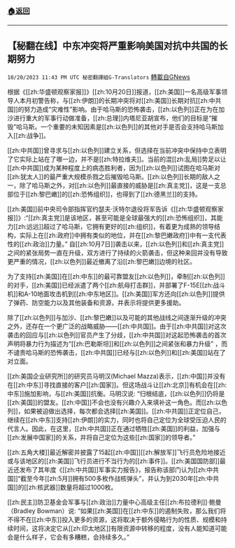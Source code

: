 ###  [:house:返回](README.md)
---


## 【秘翻在线】中东冲突将严重影响美国对抗中共国的长期努力
`10/20/2023 11:43 PM UTC 秘密翻譯組G-Translators` [轉載自GNews](https://gnews.org/articles/1861329)

根据《[[zh:华盛顿观察家报]]》[[zh:10月20日]]报道，[[zh:美国]]一名高级军事领导人本月初警告称，与[[zh:伊朗]]的长期冲突将对[[zh:美国]]长期对抗[[zh:中共国]]的努力造成“灾难性”影响。由于哈马斯的恐怖袭击，[[zh:以色列]]正在为在加沙进行重大的军事行动做准备，[[zh:总理]]内塔尼亚胡宣布，他们的目标是“摧毁”哈马斯。一个重要的未知因素是[[zh:以色列]]的其他对手是否会支持哈马斯加入[[zh:战争]]。

[[zh:中共国]]曾寻求与[[zh:以色列]]建立关系，但选择在当前冲突中保持中立表明了它实际上站在了哪一边，并不是[[zh:特拉维夫]]。当前的混[[zh:乱局]]势足以让[[zh:中共国]]成为某种程度上的病态胜利者，因为[[zh:以色列]]试图在哈马斯对[[zh:犹太人]]的最严重大规模杀戮之后摧毁哈马斯。[[zh:以色列]]长期的敌人之一，除了哈马斯之外，对[[zh:以色列]]最直接的威胁是[[zh:真主党]]，这是一支总部位于[[zh:黎巴嫩]]的[[zh:恐怖组织]]，也得到了[[zh:德黑兰]]的支持。

[[zh:美国]]前中央司令部指挥官约瑟夫·沃特尔退役将军告诉《[[zh:华盛顿观察家报]]》:“[[zh:真主党]]是该地区，甚至可能是全球最强大的[[zh:恐怖组织]]，其能力[[zh:远远]]超过了哈马斯，它拥有更好的[[zh:组织]]，有着更为成熟的领导结构，实际上在[[zh:政府]]中拥有类似的地位，并在[[zh:黎巴嫩政府]]中有一支代表性的[[zh:政治]]力量。” 自[[zh:10月7日]]袭击以来，[[zh:以色列]]和[[zh:真主党]]之间的紧张局势一直在升级，双方进行了持续的火箭袭击，但这种来回并没有导致更严重的情况，[[zh:以色列]]最近撤离了沿[[zh:黎巴嫩]]边境的社区。

为了支持[[zh:美国]]在[[zh:中东]]的最可靠盟友[[zh:以色列]]，牵制[[zh:以色列]]的对手，[[zh:美国]]已经派遣了两个[[zh:航母打击群]]，并部署了F-15E[[zh:战斗机]]和A-10地面攻击机到[[zh:中东地区]]。[[zh:美国]]军方还向[[zh:以色列]]提供了弹药、防空能力以及其他装备和资源，并表示将提供更多援助。

除了[[zh:以色列]]与加沙、[[zh:黎巴嫩]]以及可能的其他战线之间逐渐升级的冲突之外，还存在一个更广泛的战略威胁——[[zh:中共国]]。由于[[zh:中共国]]对这次袭击的回应与[[zh:以色列]]官员产生了分歧，[[zh:中共国]]对这起恐怖袭击的首次声明将暴力行为描述为“[[zh:巴勒斯坦]]和[[zh:以色列]]之间紧张和暴力升级” ，而不谴责哈马斯的恐怖袭击，[[zh:中共国]]已经与[[zh:以色列]]和[[zh:美国]]站在了对立面。

[[zh:美国企业研究所]]的研究员马明汉(Michael Mazza)表示，[[zh:中国]]并没有在[[zh:中东]]寻找直接的客户[[zh:国家]]。但这场战斗让[[zh:北京]]有机会在[[zh:中东]]施加影响，与[[zh:美国]]抗衡。马明汉说: “归根结底，[[zh:以色列]]仍将是[[zh:美国]]的盟友。[[zh:中国]]不会也没有兴趣介入来填补这一角色。而[[zh:以色列]]，如果被迫做出选择，每次都会选择[[zh:美国]]。[[zh:中共国]]正定位自己，继续在[[zh:中东]]支持[[zh:伊朗]]的实力，同时也将自己定位为全球受压迫人民的代言人。因此，在这里，[[zh:中共国]]正在通过牺牲[[zh:美国]]的利益，加强与[[zh:发展中国家]]的关系，并将自己定位为这些[[zh:国家]]的领导者。”

[[zh:五角大楼]]最近解密并披露了15起[[zh:中国]][[zh:解放军]]飞行员危险地接近或与该地区的[[zh:美国]]飞行员进行不当行为的[[zh:事件]]。[[zh:美国国防部]]最近还发布了其年度《[[zh:中共国]]军事实力报告》，报告称该部门认为[[zh:中共国]]“截至今年[[zh:5月]]拥有500多枚作战核弹头”，并认为到2030年[[zh:中共国]]的[[zh:核武器]]数量将超过1000枚。

[[zh:民主]]防卫基金会军事与[[zh:政治]]力量中心高级主任[[zh:布拉德利]]·鲍曼（Bradley Bowman）说: “如果[[zh:美国]]在[[zh:中东]]的遏制失败，那么我们将不得不在[[zh:中东]]投入更多的资源，这将取决于额外侵略行为的性质、规模和持续时间，这将决定它从[[zh:印太地区]]有限资源中转移的程度，没有人能知道可能会是什么样子，它会有多糟糕，会持续多久。”
